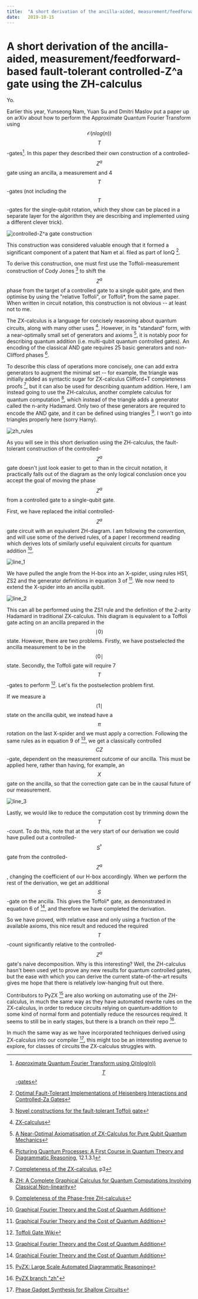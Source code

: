 ```yaml
---
title:  "A short derivation of the ancilla-aided, measurement/feedforward-based fault-tolerant controlled-Z^a gate using the ZH-calculus"
date:   2019-10-15
---
```


# A short derivation of the ancilla-aided, measurement/feedforward-based fault-tolerant controlled-Z^a gate using the ZH-calculus

Yo.


Earlier this year, Yunseong Nam, Yuan Su and Dmitri Maslov put a paper up on arXiv about how to perform the Approximate Quantum Fourier Transform using $$\mathcal{O}(nlog(n))$$ $$T$$-gates[^1]. In this paper they described their own construction of a controlled-$$Z^a$$ gate using an ancilla, a measurement and 4 $$T$$-gates (not including the $$T$$-gates for the single-qubit rotation, which they show can be placed in a separate layer for the algorithm they are describing and implemented using a different clever trick).

![controlled-Z^a gate construction](/assets/cza_construction.png)

This construction was considered valuable enough that it formed a significant component of a patent that Nam et al. filed as part of IonQ [^2].

To derive this construction, one must first use the Toffoli-measurement construction of Cody Jones [^3] to shift the $$Z^a$$ phase from the target of a controlled gate to a single qubit gate, and then optimise by using the "relative Toffoli", or Toffoli*, from the same paper. When written in circuit notation, this construction is not obvious -- at least not to me.

The ZX-calculus is a language for concisely reasoning about quantum circuits, along with many other uses [^4]. However, in its "standard" form, with a near-optimally small set of generators and axioms [^5], it is notably poor for describing quantum addition (i.e. multi-qubit quantum controlled gates). An encoding of the classical AND gate requires 25 basic generators and non-Clifford phases [^6].

To describe this class of operations more concisely, one can add extra generators to augment the minimal set -- for example, the triangle was initially added as syntactic sugar for ZX-calculus Clifford+T completeness proofs [^7], but it can also be used for describing quantum addition. Here, I am instead going to use the ZH-calculus, another complete calculus for quantum computation [^8], which instead of the triangle adds a generator called the n-arity Hadamard. Only two of these generators are required to encode the AND gate, and it can be defined using triangles [^9]. I won't go into triangles properly here (sorry Harny).

![zh_rules](/assets/zh_rules.png)

As you will see in this short derivation using the ZH-calculus, the fault-tolerant construction of the controlled-$$Z^a$$ gate doesn't just look easier to get to than in the circuit notation, it practically falls out of the diagram as the only logical conclusion once you accept the goal of moving the phase $$Z^a$$ from a controlled gate to a single-qubit gate.

First, we have replaced the initial controlled-$$Z^a$$ gate circuit with an equivalent ZH-diagram. I am following the convention, and will use some of the derived rules, of a paper I recommend reading which derives lots of similarly useful equivalent circuits for quantum addition [^10].

![line_1](/assets/line1.png)

We have pulled the angle from the H-box into an X-spider, using rules HS1, ZS2 and the generator definitions in equation 3 of [^10]. We now need to extend the X-spider into an ancilla qubit.

![line_2](/assets/line2.png)

This can all be performed using the ZS1 rule and the definition of the 2-arity Hadamard in traditional ZX-calculus. This diagram is equivalent to a Toffoli gate acting on an ancilla prepared in the $$\mid 0\rangle$$ state. However, there are two problems. Firstly, we have postselected the ancilla measurement to be in the $$\langle 0 \mid$$ state. Secondly, the Toffoli gate will require 7 $$T$$-gates to perform [^11]. Let's fix the postselection problem first.

If we measure a $$\langle 1 \mid$$ state on the ancilla qubit, we instead have a $$\pi$$ rotation on the last X-spider and we must apply a correction. Following the same rules as in equation 9 of [^10], we get a classically controlled $$CZ$$-gate, dependent on the measurement outcome of our ancilla. This must be applied here, rather than having, for example, an $$X$$ gate on the ancilla, so that the correction gate can be in the causal future of our measurement.

![line_3](/assets/line3.png)

Lastly, we would like to reduce the computation cost by trimming down the $$T$$-count. To do this, note that at the very start of our derivation we could have pulled out a controlled-$$S^{\dagger}$$ gate from the controlled-$$Z^a$$, changing the coefficient of our H-box accordingly. When we perform the rest of the derivation, we get an additional $$S$$-gate on the ancilla. This gives the Toffoli* gate, as demonstrated in equation 6 of [^10], and therefore we have completed the derivation.

So we have proved, with relative ease and only using a fraction of the available axioms, this nice result and reduced the required $$T$$-count significantly relative to the controlled-$$Z^a$$ gate's naive decomposition. Why is this interesting? Well, the ZH-calculus hasn't been used yet to prove any new results for quantum controlled gates, but the ease with which you can derive the current state-of-the-art results gives me hope that there is relatively low-hanging fruit out there.

Contributors to PyZX [^12] are also working on automating use of the ZH-calculus, in much the same way as they have automated rewrite rules on the ZX-calculus, in order to reduce circuits relying on quantum-addition to some kind of normal form and potentially reduce the resources required. It seems to still be in early stages, but there is a branch on their repo [^13].

In much the same way as we have incorporated techniques derived using ZX-calculus into our compiler [^14], this might too be an interesting avenue to explore, for classes of circuits the ZX-calculus struggles with.

[^1]: [Approximate Quantum Fourier Transform using O(nlog(n)) $$T$$-gates](https://arxiv.org/pdf/1803.04933.pdf)
[^2]: [Optimal Fault-Tolerant Implementations of Heisenberg Interactions and Controlled-Za Gates](https://patentimages.storage.googleapis.com/02/c6/2f/1ae76f4e15261b/US20190258757A1.pdf)
[^3]: [Novel constructions for the fault-tolerant Toffoli gate](https://arxiv.org/pdf/1212.5069.pdf)
[^4]: [ZX-calculus](http://zxcalculus.com/publications.html)
[^5]: [A Near-Optimal Axiomatisation of ZX-Calculus for Pure Qubit Quantum Mechanics](https://arxiv.org/pdf/1812.09114.pdf)
[^6]: [Picturing Quantum Processes: A First Course in Quantum Theory and Diagrammatic Reasoning](https://dx.doi.org/10.1017/9781316219317), 12.1.3.1
[^7]: [Completeness of the ZX-calculus](https://arxiv.org/pdf/1903.06035.pdf), p3
[^8]: [ZH: A Complete Graphical Calculus for Quantum Computations Involving Classical Non-linearity](https://arxiv.org/pdf/1805.02175.pdf)
[^9]: [Completeness of the Phase-free ZH-calculus](https://arxiv.org/pdf/1904.07545.pdf)
[^10]: [Graphical Fourier Theory and the Cost of Quantum Addition](https://arxiv.org/abs/1904.07551)
[^11]: [Toffoli Gate Wiki](https://en.wikipedia.org/wiki/Toffoli_gate#Relation_to_quantum_computing)
[^12]: [PyZX: Large Scale Automated Diagrammatic Reasoning](https://arxiv.org/abs/1904.04735)
[^13]: [PyZX branch "zh"](https://github.com/Quantomatic/pyzx/tree/zh)
[^14]: [Phase Gadget Synthesis for Shallow Circuits](https://arxiv.org/abs/1906.01734)